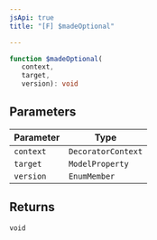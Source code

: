 ```yaml
---
jsApi: true
title: "[F] $madeOptional"

---
```

```ts
function $madeOptional(
   context, 
   target, 
   version): void
```

## Parameters

| Parameter | Type |
| ------ | ------ |
| `context` | `DecoratorContext` |
| `target` | `ModelProperty` |
| `version` | `EnumMember` |

## Returns

`void`
